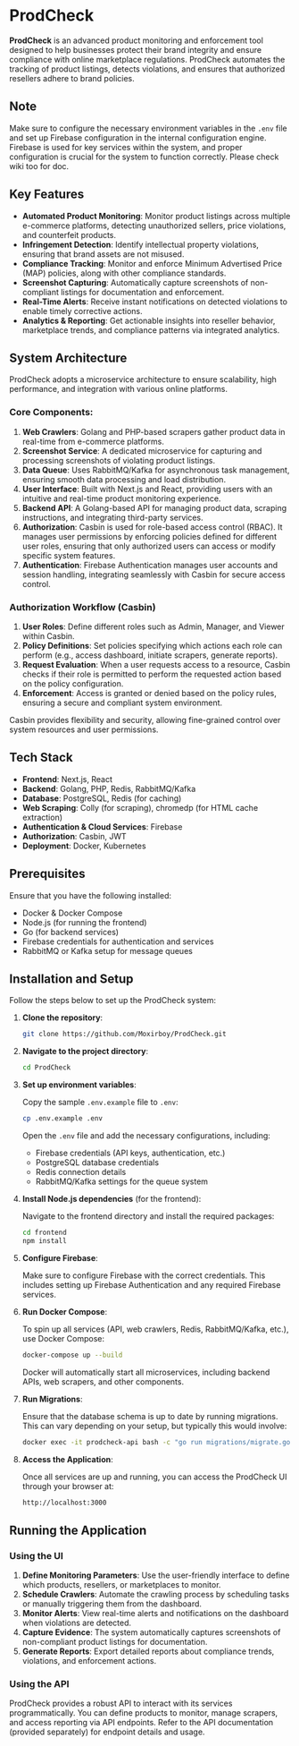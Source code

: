 # ProdCheck

**ProdCheck** is an advanced product monitoring and enforcement tool designed to help businesses protect their brand integrity and ensure compliance with online marketplace regulations. ProdCheck automates the tracking of product listings, detects violations, and ensures that authorized resellers adhere to brand policies.

## Note

Make sure to configure the necessary environment variables in the `.env` file and set up Firebase configuration in the internal configuration engine. Firebase is used for key services within the system, and proper configuration is crucial for the system to function correctly. Please check wiki too for doc.

## Key Features

- **Automated Product Monitoring**: Monitor product listings across multiple e-commerce platforms, detecting unauthorized sellers, price violations, and counterfeit products.
- **Infringement Detection**: Identify intellectual property violations, ensuring that brand assets are not misused.
- **Compliance Tracking**: Monitor and enforce Minimum Advertised Price (MAP) policies, along with other compliance standards.
- **Screenshot Capturing**: Automatically capture screenshots of non-compliant listings for documentation and enforcement.
- **Real-Time Alerts**: Receive instant notifications on detected violations to enable timely corrective actions.
- **Analytics & Reporting**: Get actionable insights into reseller behavior, marketplace trends, and compliance patterns via integrated analytics.

## System Architecture

ProdCheck adopts a microservice architecture to ensure scalability, high performance, and integration with various online platforms.

### Core Components:

1. **Web Crawlers**: Golang and PHP-based scrapers gather product data in real-time from e-commerce platforms.
2. **Screenshot Service**: A dedicated microservice for capturing and processing screenshots of violating product listings.
3. **Data Queue**: Uses RabbitMQ/Kafka for asynchronous task management, ensuring smooth data processing and load distribution.
4. **User Interface**: Built with Next.js and React, providing users with an intuitive and real-time product monitoring experience.
5. **Backend API**: A Golang-based API for managing product data, scraping instructions, and integrating third-party services.
6. **Authorization**: Casbin is used for role-based access control (RBAC). It manages user permissions by enforcing policies defined for different user roles, ensuring that only authorized users can access or modify specific system features.
7. **Authentication**: Firebase Authentication manages user accounts and session handling, integrating seamlessly with Casbin for secure access control.

### Authorization Workflow (Casbin)

1. **User Roles**: Define different roles such as Admin, Manager, and Viewer within Casbin.
2. **Policy Definitions**: Set policies specifying which actions each role can perform (e.g., access dashboard, initiate scrapers, generate reports).
3. **Request Evaluation**: When a user requests access to a resource, Casbin checks if their role is permitted to perform the requested action based on the policy configuration.
4. **Enforcement**: Access is granted or denied based on the policy rules, ensuring a secure and compliant system environment.

Casbin provides flexibility and security, allowing fine-grained control over system resources and user permissions.

## Tech Stack

- **Frontend**: Next.js, React
- **Backend**: Golang, PHP, Redis, RabbitMQ/Kafka
- **Database**: PostgreSQL, Redis (for caching)
- **Web Scraping**: Colly (for scraping), chromedp (for HTML cache extraction)
- **Authentication & Cloud Services**: Firebase
- **Authorization**: Casbin, JWT
- **Deployment**: Docker, Kubernetes

## Prerequisites

Ensure that you have the following installed:

- Docker & Docker Compose
- Node.js (for running the frontend)
- Go (for backend services)
- Firebase credentials for authentication and services
- RabbitMQ or Kafka setup for message queues

## Installation and Setup

Follow the steps below to set up the ProdCheck system:

1. **Clone the repository**:

    ```bash
    git clone https://github.com/Moxirboy/ProdCheck.git
    ```

2. **Navigate to the project directory**:

    ```bash
    cd ProdCheck
    ```

3. **Set up environment variables**:

    Copy the sample `.env.example` file to `.env`:

    ```bash
    cp .env.example .env
    ```

    Open the `.env` file and add the necessary configurations, including:

    - Firebase credentials (API keys, authentication, etc.)
    - PostgreSQL database credentials
    - Redis connection details
    - RabbitMQ/Kafka settings for the queue system

4. **Install Node.js dependencies** (for the frontend):

    Navigate to the frontend directory and install the required packages:

    ```bash
    cd frontend
    npm install
    ```

5. **Configure Firebase**:

    Make sure to configure Firebase with the correct credentials. This includes setting up Firebase Authentication and any required Firebase services.

6. **Run Docker Compose**:

    To spin up all services (API, web crawlers, Redis, RabbitMQ/Kafka, etc.), use Docker Compose:

    ```bash
    docker-compose up --build
    ```

    Docker will automatically start all microservices, including backend APIs, web scrapers, and other components.

7. **Run Migrations**:

    Ensure that the database schema is up to date by running migrations. This can vary depending on your setup, but typically this would involve:

    ```bash
    docker exec -it prodcheck-api bash -c "go run migrations/migrate.go"
    ```

8. **Access the Application**:

    Once all services are up and running, you can access the ProdCheck UI through your browser at:

    ```bash
    http://localhost:3000
    ```

## Running the Application

### Using the UI

1. **Define Monitoring Parameters**: Use the user-friendly interface to define which products, resellers, or marketplaces to monitor.
2. **Schedule Crawlers**: Automate the crawling process by scheduling tasks or manually triggering them from the dashboard.
3. **Monitor Alerts**: View real-time alerts and notifications on the dashboard when violations are detected.
4. **Capture Evidence**: The system automatically captures screenshots of non-compliant product listings for documentation.
5. **Generate Reports**: Export detailed reports about compliance trends, violations, and enforcement actions.

### Using the API

ProdCheck provides a robust API to interact with its services programmatically. You can define products to monitor, manage scrapers, and access reporting via API endpoints. Refer to the API documentation (provided separately) for endpoint details and usage.
